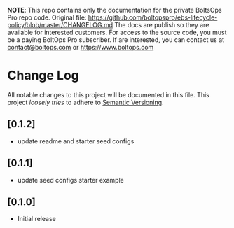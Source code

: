 <!-- note marker start -->
**NOTE**: This repo contains only the documentation for the private BoltsOps Pro repo code.
Original file: https://github.com/boltopspro/ebs-lifecycle-policy/blob/master/CHANGELOG.md
The docs are publish so they are available for interested customers.
For access to the source code, you must be a paying BoltOps Pro subscriber.
If are interested, you can contact us at contact@boltops.com or https://www.boltops.com

<!-- note marker end -->

# Change Log

All notable changes to this project will be documented in this file.
This project *loosely tries* to adhere to [Semantic Versioning](http://semver.org/).

## [0.1.2]
- update readme and starter seed configs

## [0.1.1]
- update seed configs starter example

## [0.1.0]
- Initial release
